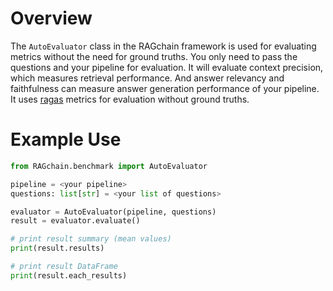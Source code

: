 # Overview

The `AutoEvaluator` class in the RAGchain framework is used for evaluating metrics without the need for ground truths. You only need to pass the questions and your pipeline for evaluation. 
It will evaluate context precision, which measures retrieval performance. And answer relevancy and faithfulness can measure answer generation performance of your pipeline.
It uses [ragas](https://github.com/explodinggradients/ragas) metrics for evaluation without ground truths.

# Example Use

```Python
from RAGchain.benchmark import AutoEvaluator

pipeline = <your pipeline>
questions: list[str] = <your list of questions>

evaluator = AutoEvaluator(pipeline, questions)
result = evaluator.evaluate()

# print result summary (mean values)
print(result.results)

# print result DataFrame
print(result.each_results)
```
